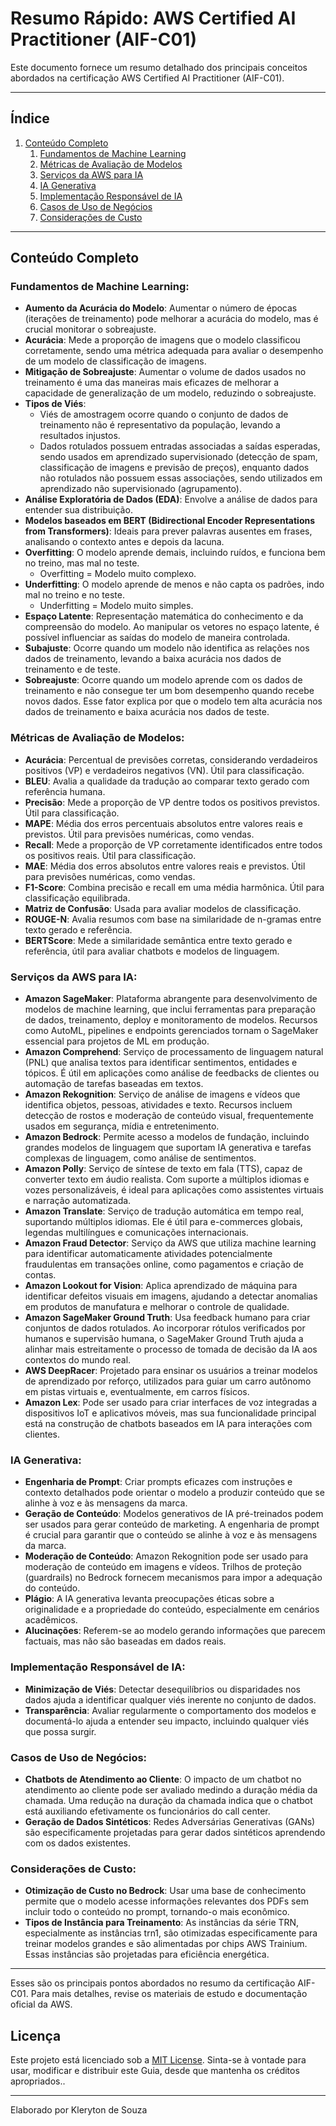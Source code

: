 # Resumo Rápido: AWS Certified AI Practitioner (AIF-C01)

Este documento fornece um resumo detalhado dos principais conceitos abordados na certificação AWS Certified AI Practitioner (AIF-C01).

---
## Índice
1. [Conteúdo Completo](#conteúdo-completo)
    1. [Fundamentos de Machine Learning](#fundamentos-de-machine-learning)
    2. [Métricas de Avaliação de Modelos](#métricas-de-avaliação-de-modelos)
    3. [Serviços da AWS para IA](#serviços-da-aws-para-ia)
    4. [IA Generativa](#ia-generativa)
    5. [Implementação Responsável de IA](#implementação-responsável-de-ia)
    6. [Casos de Uso de Negócios](#casos-de-uso-de-negócios)
    7. [Considerações de Custo](#considerações-de-custo)

---

## Conteúdo Completo

### Fundamentos de Machine Learning:

- **Aumento da Acurácia do Modelo**: Aumentar o número de épocas (iterações de treinamento) pode melhorar a acurácia do modelo, mas é crucial monitorar o sobreajuste.
- **Acurácia**: Mede a proporção de imagens que o modelo classificou corretamente, sendo uma métrica adequada para avaliar o desempenho de um modelo de classificação de imagens.
- **Mitigação de Sobreajuste**: Aumentar o volume de dados usados no treinamento é uma das maneiras mais eficazes de melhorar a capacidade de generalização de um modelo, reduzindo o sobreajuste.
- **Tipos de Viés**:
  - Viés de amostragem ocorre quando o conjunto de dados de treinamento não é representativo da população, levando a resultados injustos.
  - Dados rotulados possuem entradas associadas a saídas esperadas, sendo usados em aprendizado supervisionado (detecção de spam, classificação de imagens e previsão de preços), enquanto dados não rotulados não possuem essas associações, sendo utilizados em aprendizado não supervisionado (agrupamento).
- **Análise Exploratória de Dados (EDA)**: Envolve a análise de dados para entender sua distribuição.
- **Modelos baseados em BERT (Bidirectional Encoder Representations from Transformers)**: Ideais para prever palavras ausentes em frases, analisando o contexto antes e depois da lacuna.
- **Overfitting**: O modelo aprende demais, incluindo ruídos, e funciona bem no treino, mas mal no teste. 
  - Overfitting = Modelo muito complexo.
- **Underfitting**: O modelo aprende de menos e não capta os padrões, indo mal no treino e no teste. 
  - Underfitting = Modelo muito simples.
- **Espaço Latente**: Representação matemática do conhecimento e da compreensão do modelo. Ao manipular os vetores no espaço latente, é possível influenciar as saídas do modelo de maneira controlada.
- **Subajuste**: Ocorre quando um modelo não identifica as relações nos dados de treinamento, levando a baixa acurácia nos dados de treinamento e de teste.
- **Sobreajuste**: Ocorre quando um modelo aprende com os dados de treinamento e não consegue ter um bom desempenho quando recebe novos dados. Esse fator explica por que o modelo tem alta acurácia nos dados de treinamento e baixa acurácia nos dados de teste.

### Métricas de Avaliação de Modelos:

- **Acurácia**: Percentual de previsões corretas, considerando verdadeiros positivos (VP) e verdadeiros negativos (VN). Útil para classificação.
- **BLEU**: Avalia a qualidade da tradução ao comparar texto gerado com referência humana.
- **Precisão**: Mede a proporção de VP dentre todos os positivos previstos. Útil para classificação.
- **MAPE**: Média dos erros percentuais absolutos entre valores reais e previstos. Útil para previsões numéricas, como vendas.
- **Recall**: Mede a proporção de VP corretamente identificados entre todos os positivos reais. Útil para classificação.
- **MAE**: Média dos erros absolutos entre valores reais e previstos. Útil para previsões numéricas, como vendas.
- **F1-Score**: Combina precisão e recall em uma média harmônica. Útil para classificação equilibrada.
- **Matriz de Confusão**: Usada para avaliar modelos de classificação.
- **ROUGE-N**: Avalia resumos com base na similaridade de n-gramas entre texto gerado e referência.
- **BERTScore**: Mede a similaridade semântica entre texto gerado e referência, útil para avaliar chatbots e modelos de linguagem.

### Serviços da AWS para IA:

- **Amazon SageMaker**: Plataforma abrangente para desenvolvimento de modelos de machine learning, que inclui ferramentas para preparação de dados, treinamento, deploy e monitoramento de modelos. Recursos como AutoML, pipelines e endpoints gerenciados tornam o SageMaker essencial para projetos de ML em produção.
- **Amazon Comprehend**: Serviço de processamento de linguagem natural (PNL) que analisa textos para identificar sentimentos, entidades e tópicos. É útil em aplicações como análise de feedbacks de clientes ou automação de tarefas baseadas em textos.
- **Amazon Rekognition**: Serviço de análise de imagens e vídeos que identifica objetos, pessoas, atividades e texto. Recursos incluem detecção de rostos e moderação de conteúdo visual, frequentemente usados em segurança, mídia e entretenimento.
- **Amazon Bedrock**: Permite acesso a modelos de fundação, incluindo grandes modelos de linguagem que suportam IA generativa e tarefas complexas de linguagem, como análise de sentimentos.
- **Amazon Polly**: Serviço de síntese de texto em fala (TTS), capaz de converter texto em áudio realista. Com suporte a múltiplos idiomas e vozes personalizáveis, é ideal para aplicações como assistentes virtuais e narração automatizada.
- **Amazon Translate**: Serviço de tradução automática em tempo real, suportando múltiplos idiomas. Ele é útil para e-commerces globais, legendas multilíngues e comunicações internacionais.
- **Amazon Fraud Detector**: Serviço da AWS que utiliza machine learning para identificar automaticamente atividades potencialmente fraudulentas em transações online, como pagamentos e criação de contas.
- **Amazon Lookout for Vision**: Aplica aprendizado de máquina para identificar defeitos visuais em imagens, ajudando a detectar anomalias em produtos de manufatura e melhorar o controle de qualidade.
- **Amazon SageMaker Ground Truth**: Usa feedback humano para criar conjuntos de dados rotulados. Ao incorporar rótulos verificados por humanos e supervisão humana, o SageMaker Ground Truth ajuda a alinhar mais estreitamente o processo de tomada de decisão da IA aos contextos do mundo real.
- **AWS DeepRacer**: Projetado para ensinar os usuários a treinar modelos de aprendizado por reforço, utilizados para guiar um carro autônomo em pistas virtuais e, eventualmente, em carros físicos.
- **Amazon Lex**: Pode ser usado para criar interfaces de voz integradas a dispositivos IoT e aplicativos móveis, mas sua funcionalidade principal está na construção de chatbots baseados em IA para interações com clientes.

### IA Generativa:

- **Engenharia de Prompt**: Criar prompts eficazes com instruções e contexto detalhados pode orientar o modelo a produzir conteúdo que se alinhe à voz e às mensagens da marca.
- **Geração de Conteúdo**: Modelos generativos de IA pré-treinados podem ser usados para gerar conteúdo de marketing. A engenharia de prompt é crucial para garantir que o conteúdo se alinhe à voz e às mensagens da marca.
- **Moderação de Conteúdo**: Amazon Rekognition pode ser usado para moderação de conteúdo em imagens e vídeos. Trilhos de proteção (guardrails) no Bedrock fornecem mecanismos para impor a adequação do conteúdo.
- **Plágio**: A IA generativa levanta preocupações éticas sobre a originalidade e a propriedade do conteúdo, especialmente em cenários acadêmicos.
- **Alucinações**: Referem-se ao modelo gerando informações que parecem factuais, mas não são baseadas em dados reais.

### Implementação Responsável de IA:

- **Minimização de Viés**: Detectar desequilíbrios ou disparidades nos dados ajuda a identificar qualquer viés inerente no conjunto de dados.
- **Transparência**: Avaliar regularmente o comportamento dos modelos e documentá-lo ajuda a entender seu impacto, incluindo qualquer viés que possa surgir.

### Casos de Uso de Negócios:

- **Chatbots de Atendimento ao Cliente**: O impacto de um chatbot no atendimento ao cliente pode ser avaliado medindo a duração média da chamada. Uma redução na duração da chamada indica que o chatbot está auxiliando efetivamente os funcionários do call center.
- **Geração de Dados Sintéticos**: Redes Adversárias Generativas (GANs) são especificamente projetadas para gerar dados sintéticos aprendendo com os dados existentes.

### Considerações de Custo:

- **Otimização de Custo no Bedrock**: Usar uma base de conhecimento permite que o modelo acesse informações relevantes dos PDFs sem incluir todo o conteúdo no prompt, tornando-o mais econômico.
- **Tipos de Instância para Treinamento**: As instâncias da série TRN, especialmente as instâncias trn1, são otimizadas especificamente para treinar modelos grandes e são alimentadas por chips AWS Trainium. Essas instâncias são projetadas para eficiência energética.

---

Esses são os principais pontos abordados no resumo da certificação AIF-C01. Para mais detalhes, revise os materiais de estudo e documentação oficial da AWS.

## Licença

Este projeto está licenciado sob a [MIT License](license.txt). Sinta-se à vontade para usar, modificar e distribuir este Guia, desde que mantenha os créditos apropriados..

---

Elaborado por Kleryton de Souza
